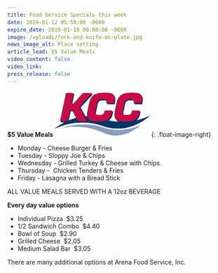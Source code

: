 ```yaml
---
title: Food Service Specials this week
date: 2019-01-12 05:58:00 -0600
expire_date: 2019-01-18 00:00:00 -0600
image: /uploads/fork-and-knife-on-plate.jpg
news_image_alt: Place setting
article_lead: $5 Value Meals
video_content: false
video_link:
press_release: false
---
```


**$5 Value Meals**![](/uploads/color-kcc-logo.jpg){: .float-image-right}

* Monday - Cheese Burger & Fries
* Tuesday - Sloppy Joe & Chips
* Wednesday - Grilled Turkey & Cheese with Chips
* Thursday - &nbsp;Chicken Tenders & Fries&nbsp;
* Friday - Lasagna with a Bread Stick

ALL VALUE MEALS SERVED WITH A 12oz BEVERAGE

**Every day value options**

* Individual Pizza &nbsp;$3.25
* 1/2 Sandwich Combo &nbsp;$4.40
* Bowl of Soup &nbsp;$2.90
* Grilled Cheese &nbsp;$2.05
* Medium Salad Bar &nbsp;$3.05

There are many additional options at Arena Food Service, Inc.
